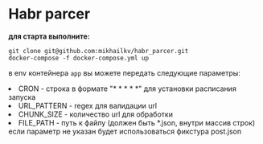 # Habr parcer
**для старта выполните:**
~~~
git clone git@github.com:mikhailkv/habr_parcer.git
docker-compose -f docker-compose.yml up 
~~~

в env контейнера `app` вы можете передать следующие параметры:

<li> CRON - строка в формате "* * * * *" для установки расписания запуска </li> 
<li> URL_PATTERN - regex для валидации url </li> 
<li> CHUNK_SIZE - количество url для обработки </li> 
<li> FILE_PATH - путь к файлу (должен быть *.json, внутри массив строк) если параметр не указан будет использоваться фикстура post.json</li> 

